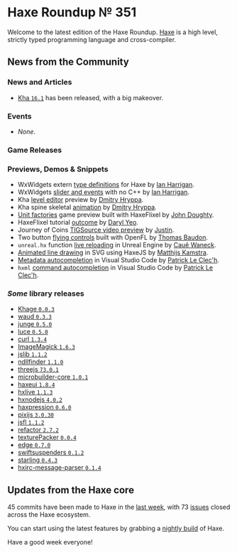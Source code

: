 [_template]: ../templates/roundup.html
[date]: / "2016-01-12 13:58:00"
[modified]: / "2015-01-12 13:58:00"
[published]: / "2015-01-12 13:58:00"
[“”]: a ""
# Haxe Roundup № 351

Welcome to the latest edition of the Haxe Roundup. [Haxe]
is a high level, strictly typed programming language and cross-compiler.
	
## News from the Community

### News and Articles

- [Kha `16.1`][l1] has been released, with a big makeover.

### Events

- _None_.

### Game Releases



### Previews, Demos & Snippets

- WxWidgets extern [type definitions][l2] for Haxe by [Ian Harrigan][tw1].
- WxWidgets [slider and events][l4] with no C++ by [Ian Harrigan][tw1].
- Kha [level editor][l3] preview by [Dmitry Hryppa][tw2].
- Kha spine skeletal [animation][l7] by [Dmitry Hryppa][tw2].
- [Unit factories][l5] game preview built with HaxeFlixel by [John Doughty][tw3].
- HaxeFlixel tutorial [outcome][l13] by [Daryl Yeo][tw9].
- Journey of Coins [TIGSource video preview][l6] by [Justin][tw4].
- Two button [flying controls][l8] built with OpenFL by [Thomas Baudon][tw5].
- `unreal.hx` function [live reloading][l9] in Unreal Engine by [Cauê Waneck][tw6].
- [Animated line drawing][l10] in SVG using HaxeJS by [Matthijs Kamstra][tw7].
- [Metadata autocompletion][l11] in Visual Studio Code by [Patrick Le Clec'h][tw8].
- `hxml` [command autocompletion][l12] in Visual Studio Code by [Patrick Le Clec'h][tw8].

### _Some_ library releases

- [Khage `0.0.3`](http://lib.haxe.org/p/khage "Khage on HaxeLib")
- [waud `0.3.3`](http://lib.haxe.org/p/waud "waud on HaxeLib")
- [junge `0.5.0`](http://lib.haxe.org/p/junge "junge on HaxeLib")
- [luce `0.5.0`](http://lib.haxe.org/p/luce "luce on HaxeLib")
- [curl `1.3.4`](http://lib.haxe.org/p/curl "curl on HaxeLib")
- [ImageMagick `1.6.3`](http://lib.haxe.org/p/ImageMagick "ImageMagick on HaxeLib")
- [jslib `1.1.2`](http://lib.haxe.org/p/jslibs "jslibs on HaxeLib")
- [ndllfinder `1.1.0`](http://lib.haxe.org/p/ndllfinder "ndllfinder on HaxeLib")
- [threejs `73.0.1`](http://lib.haxe.org/p/threejs "threejs on HaxeLib")
- [microbuilder-core `1.0.1`](http://lib.haxe.org/p/microbuilder-core "microbuilder-core on HaxeLib")
- [haxeui `1.8.4`](http://lib.haxe.org/p/haxeui "haxeui on HaxeLib")
- [hxlive `1.1.3`](http://lib.haxe.org/p/hxlive "hxlive on HaxeLib")
- [hxnodejs `4.0.2`](http://lib.haxe.org/p/hxnodejs "hxnodejs on HaxeLib")
- [haxpression `0.6.0`](http://lib.haxe.org/p/haxpression "haxpression on HaxeLib")
- [pixijs `3.0.30`](http://lib.haxe.org/p/pixijs "pixijs on HaxeLib")
- [jsfl `1.1.2`](http://lib.haxe.org/p/jsfl "jsfl on HaxeLib")
- [refactor `2.7.2`](http://lib.haxe.org/p/refactor "refactor on HaxeLib")
- [texturePacker `0.0.4`](http://lib.haxe.org/p/texturePacker "texturePacker on HaxeLib")
- [edge `0.7.0`](http://lib.haxe.org/p/edge "edge on HaxeLib")
- [swiftsuspenders `0.1.2`](http://lib.haxe.org/p/swiftsuspenders "swiftsuspenders on HaxeLib")
- [starling `0.4.3`](http://lib.haxe.org/p/starling "starling on HaxeLib")
- [hxirc-message-parser `0.1.4`](http://lib.haxe.org/p/hxirc-message-parser "hxirc-message-parser on HaxeLib")

## Updates from the Haxe core

45 commits have been made to Haxe in the [last week], with 
73 [issues] closed across the Haxe ecosystem.



You can start using the latest features by grabbing a [nightly build] of Haxe.

Have a good week everyone!

[Haxe]: http://haxe.org/?utm_source=haxe.io "Haxe.org"
[nightly build]: http://build.haxe.org "Nightly Haxe Build"
[last week]: https://github.com/issues?utf8=%E2%9C%93&q=closed%3A2016-01-11..2016-01-18+org%3Ahaxefoundation+is%3Aclosed+ "Haxe Compiler commits from the last week"
[issues]: https://github.com/issues?utf8=%E2%9C%93&q=org%3Ahaxefoundation+org%3Aopenfl+org%3Asnowkit+org%3AKTXSoftware+org%3Ahaxeflixel+org%3Ahaxepunk+org%3Anmehost+is%3Aclosed+closed%3A2016-01-11..2016-01-18+ "Commits closed across the Haxe ecosystem"

[tw9]: https://twitter.com/Doppp "@Doppp"
[tw8]: https://twitter.com/pleclech "@pleclech"
[tw7]: https://twitter.com/MatthijsKamstra "@MatthijsKamstra"
[tw6]: https://twitter.com/cwaneck "@cwaneck"
[tw5]: https://twitter.com/thomas_baudon "@thomas_baudon"
[tw4]: https://twitter.com/JuiceBoos "@JuiceBoos"
[tw3]: https://twitter.com/JohnDoughty6 "@JohnDoughty6"
[tw2]: https://twitter.com/dmitryhryppa "@dmitryhryppa"
[tw1]: https://twitter.com/IanHarrigan1982 "@IanHarrigan1982"
	
[l13]: https://twitter.com/Doppp/status/688044487243857923 "HaxeFlixel tutorial outcome"
[l12]: https://twitter.com/pleclech/status/688133699959836673 "Hxml command autocompletion in Visual Studio Code"
[l11]: https://twitter.com/pleclech/status/688021680556474368 "Haxe metadata autocompletion in Visual Studio Code"
[l10]: https://twitter.com/MatthijsKamstra/status/687773751870668800 "Animated line drawing in SVG using HaxeJS"
[l9]: https://twitter.com/cwaneck/status/687425030779736065 "Live Haxe function reloading in Unreal Engine"
[l8]: https://twitter.com/thomas_baudon/status/687074540913045504 "Two button flying controls built with OpenFL"
[l7]: https://twitter.com/dmitryhryppa/status/686929264910938113 "Kha spine skeletal animations"
[l6]: https://forums.tigsource.com/index.php?topic=52216.msg1211639#msg1211639 "Journey of Coins Video on TIGSource"
[l5]: https://twitter.com/JohnDoughty6/status/686688551304470529 "Unit factories built with HaxeFlixel"
[l4]: https://twitter.com/IanHarrigan1982/status/686638714139852808 "WxWidgets Slider and events without C++"
[l3]: https://twitter.com/dmitryhryppa/status/684864992374566912 "Kha Level Editor"
[l2]: https://twitter.com/IanHarrigan1982/status/686249042767142912 "WxWidgets for Haxe preview"
[l1]: http://kode.tech/kha-16-1/ "Kha 16.1 has been released!"